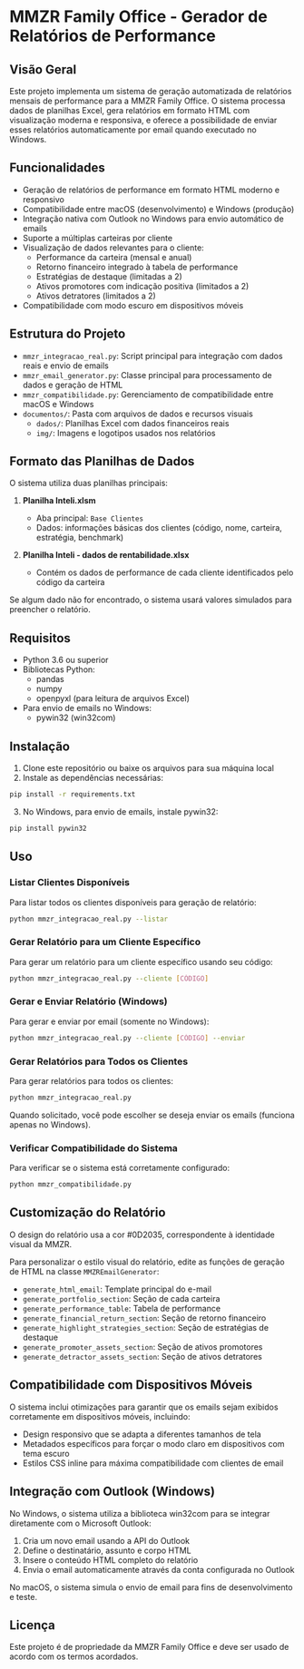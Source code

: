 # MMZR Family Office - Gerador de Relatórios de Performance

## Visão Geral

Este projeto implementa um sistema de geração automatizada de relatórios mensais de performance para a MMZR Family Office. O sistema processa dados de planilhas Excel, gera relatórios em formato HTML com visualização moderna e responsiva, e oferece a possibilidade de enviar esses relatórios automaticamente por email quando executado no Windows.

## Funcionalidades

- Geração de relatórios de performance em formato HTML moderno e responsivo
- Compatibilidade entre macOS (desenvolvimento) e Windows (produção)
- Integração nativa com Outlook no Windows para envio automático de emails
- Suporte a múltiplas carteiras por cliente
- Visualização de dados relevantes para o cliente:
  - Performance da carteira (mensal e anual)
  - Retorno financeiro integrado à tabela de performance
  - Estratégias de destaque (limitadas a 2)
  - Ativos promotores com indicação positiva (limitados a 2)
  - Ativos detratores (limitados a 2)
- Compatibilidade com modo escuro em dispositivos móveis

## Estrutura do Projeto

- `mmzr_integracao_real.py`: Script principal para integração com dados reais e envio de emails
- `mmzr_email_generator.py`: Classe principal para processamento de dados e geração de HTML
- `mmzr_compatibilidade.py`: Gerenciamento de compatibilidade entre macOS e Windows
- `documentos/`: Pasta com arquivos de dados e recursos visuais
  - `dados/`: Planilhas Excel com dados financeiros reais
  - `img/`: Imagens e logotipos usados nos relatórios

## Formato das Planilhas de Dados

O sistema utiliza duas planilhas principais:

1. **Planilha Inteli.xlsm**
   - Aba principal: `Base Clientes`
   - Dados: informações básicas dos clientes (código, nome, carteira, estratégia, benchmark)

2. **Planilha Inteli - dados de rentabilidade.xlsx**
   - Contém os dados de performance de cada cliente identificados pelo código da carteira

Se algum dado não for encontrado, o sistema usará valores simulados para preencher o relatório.

## Requisitos

- Python 3.6 ou superior
- Bibliotecas Python:
  - pandas
  - numpy
  - openpyxl (para leitura de arquivos Excel)
- Para envio de emails no Windows:
  - pywin32 (win32com)

## Instalação

1. Clone este repositório ou baixe os arquivos para sua máquina local
2. Instale as dependências necessárias:

```bash
pip install -r requirements.txt
```

3. No Windows, para envio de emails, instale pywin32:

```bash
pip install pywin32
```

## Uso

### Listar Clientes Disponíveis

Para listar todos os clientes disponíveis para geração de relatório:

```bash
python mmzr_integracao_real.py --listar
```

### Gerar Relatório para um Cliente Específico

Para gerar um relatório para um cliente específico usando seu código:

```bash
python mmzr_integracao_real.py --cliente [CÓDIGO]
```

### Gerar e Enviar Relatório (Windows)

Para gerar e enviar por email (somente no Windows):

```bash
python mmzr_integracao_real.py --cliente [CÓDIGO] --enviar
```

### Gerar Relatórios para Todos os Clientes

Para gerar relatórios para todos os clientes:

```bash
python mmzr_integracao_real.py
```

Quando solicitado, você pode escolher se deseja enviar os emails (funciona apenas no Windows).

### Verificar Compatibilidade do Sistema

Para verificar se o sistema está corretamente configurado:

```bash
python mmzr_compatibilidade.py
```

## Customização do Relatório

O design do relatório usa a cor #0D2035, correspondente à identidade visual da MMZR.

Para personalizar o estilo visual do relatório, edite as funções de geração de HTML na classe `MMZREmailGenerator`:

- `generate_html_email`: Template principal do e-mail
- `generate_portfolio_section`: Seção de cada carteira
- `generate_performance_table`: Tabela de performance
- `generate_financial_return_section`: Seção de retorno financeiro
- `generate_highlight_strategies_section`: Seção de estratégias de destaque
- `generate_promoter_assets_section`: Seção de ativos promotores
- `generate_detractor_assets_section`: Seção de ativos detratores

## Compatibilidade com Dispositivos Móveis

O sistema inclui otimizações para garantir que os emails sejam exibidos corretamente em dispositivos móveis, incluindo:

- Design responsivo que se adapta a diferentes tamanhos de tela
- Metadados específicos para forçar o modo claro em dispositivos com tema escuro
- Estilos CSS inline para máxima compatibilidade com clientes de email

## Integração com Outlook (Windows)

No Windows, o sistema utiliza a biblioteca win32com para se integrar diretamente com o Microsoft Outlook:

1. Cria um novo email usando a API do Outlook
2. Define o destinatário, assunto e corpo HTML
3. Insere o conteúdo HTML completo do relatório
4. Envia o email automaticamente através da conta configurada no Outlook

No macOS, o sistema simula o envio de email para fins de desenvolvimento e teste.

## Licença

Este projeto é de propriedade da MMZR Family Office e deve ser usado de acordo com os termos acordados. 